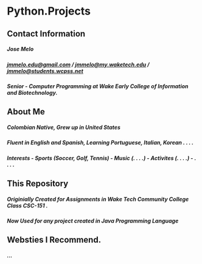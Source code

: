 # Python.Projects

## Contact Information
##### Jose Melo
##### jmmelo.edu@gmail.com / jmmelo@my.waketech.edu / jmmelo@students.wcpss.net
##### Senior - Computer Programming at Wake Early College of Information and Biotechnology.

## About Me
##### Colombian Native, Grew up in United States
##### Fluent in English and Spanish, Learning Portuguese, Italian, Korean . . . .
##### Interests - Sports (Soccer, Golf, Tennis) - Music (. . . .) - Activites (. . . .) - . . . .

## This Repository
##### Originially Created for Assignments in Wake Tech Community College Class CSC-151 .
##### Now Used for any project created in Java Programming Language

## Websties I Recommend.
##### ...
